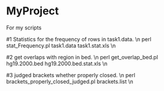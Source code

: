 # MyProject
For my scripts

#1 Statistics for the frequency of rows in task1.data. \n
perl stat_Frequency.pl task1.data task1.stat.xls \n

#2 get overlaps with region in bed. \n
perl get_overlap_bed.pl hg19.2000.bed hg19.2000.bed.stat.xls \n

#3 judged brackets whether properly closed. \n
perl brackets_properly_closed_judged.pl brackets.list \n


